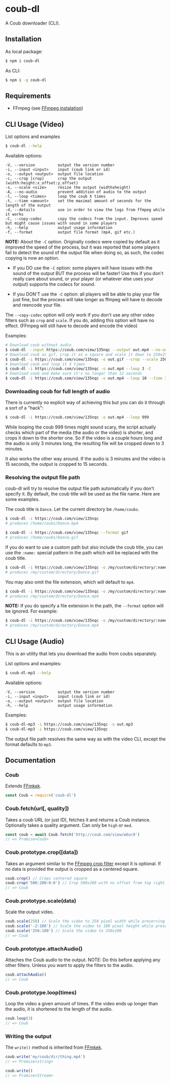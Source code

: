 # coub-dl

A Coub downloader (CLI).

## Installation

As local package:

```sh
$ npm i coub-dl
```

As CLI:

```sh
$ npm i -g coub-dl
```

## Requirements

* FFmpeg (see [FFmpeg instalation](https://github.com/adaptlearning/adapt_authoring/wiki/Installing-FFmpeg))

## CLI Usage (Video)

List options and examples

```sh
$ coub-dl --help
```

Available options:

```
-V, --version          output the version number
-i, --input <input>    input (coub link or id)
-o, --output <output>  output file location
-c, --crop [crop]      crop the output (width:height:x_offset:y_offset)
-s, --scale <size>     resize the output (widthxheight)
-A, --no-audio         prevent addition of audio to the output
-l, --loop <times>     loop the coub X times
-t, --time <amount>    set the maximal amount of seconds for the length of the output
-d, --details          use in order to view the logs from ffmpeg while it works
-C, --copy-codec       copy the codecs from the input. Improves speed but might cause issues with sound in some players
-h, --help             output usage information
-f, --format           output file format (mp4, gif etc.)
```

**NOTE:** About the `-C` option. Originally codecs were copied by default as it improved the speed of the process, but it was reported
that some players fail to detect the sound of the output file when doing so, as such, the codec copying is now an option.

* If you DO use the `-C` option:
  some players will have issues with the sound of the output BUT the process will be faster!
  Use this if you don't really care about sound, or your player (or whatever else uses your output) supports the codecs for sound.

* If you DON'T use the `-C` option:
  all players will be able to play your file just fine, but the process will take longer as ffmpeg will have to decode and reencode your file.

The `--copy-codec` option will only work if you don't use any other video filters such as `crop` and `scale`.
If you do, adding this option will have no effect. (FFmpeg will still have to decode and encode the video)

Examples:

```sh
# Download coub without audio
$ coub-dl --input https://coub.com/view/135nqc --output out.mp4 --no-audio -C
# Download coub as gif, crop it as a square and scale it down to 250x250
$ coub-dl -i https://coub.com/view/135nqc -o out.gif --crop --scale 250
# Download coub and loop it 3 times
$ coub-dl -i https://coub.com/view/135nqc -o out.mp4 --loop 3 -C
# Download coub and make sure it's no longer than 12 seconds
$ coub-dl -i https://coub.com/view/135nqc -o out.mp4 --loop 10 --time 12 -C
```

### Downloading coub for full length of audio

There is currently no explicit way of achieving this but you can do it through a sort of a "hack":

```sh
$ coub-dl -i https://coub.com/view/135nqc -o out.mp4 --loop 999
```

While looping the coub 999 times might sound scary, the script actually checks which part of the media
(the audio or the video) is shorter, and crops it down to the shorter one. So if the video is
a couple hours long and the audio is only 3 minutes long, the resulting file will be cropped down to 3 minutes.

It also works the other way around. If the audio is 3 minutes and the video is 15 seconds, the output is cropped
to 15 seconds.

### Resolving the output file path

coub-dl will try to resolve the output file path automatically if you don't specify it.
By default, the coub title will be used as the file name. Here are some examples.

The coub title is `Dance`.
Let the current directory be `/home/coubs`.

```sh
$ coub-dl -i https://coub.com/view/135nqc
# produces /home/coubs/Dance.mp4

$ coub-dl -i https://coub.com/view/135nqc --format gif
# produces /home/coubs/Dance.gif
```

If you do want to use a custom path but also include the coub title, you can use the `:name:` special
pattern in the path which will be replaced with the coub title.

```sh
$ coub-dl -i https://coub.com/view/135nqc -o /my/custom/directory/:name:.gif
# produces /my/custom/directory/Dance.gif
```

You may also omit the file extension, which will default to `mp4`.

```sh
$ coub-dl -i https://coub.com/view/135nqc -o /my/custom/directory/:name:
# produces /my/custom/directory/Dance.mp4
```

**NOTE:** If you do specify a file extension in the path, the `--format` option will be ignored.
For example:

```sh
$ coub-dl -i https://coub.com/view/135nqc -o /my/custom/directory/:name:.mp4 -f gif
# produces /my/custom/directory/Dance.mp4
```

## CLI Usage (Audio)

This is an utility that lets you download the audio from coubs separately.

List options and examples:

```sh
$ coub-dl-mp3 --help
```

Available options:

```
-V, --version          output the version number
-i, --input <input>    input (coub link or id)
-o, --output <output>  output file location
-h, --help             output usage information
```

Examples:

```sh
$ coub-dl-mp3 -i https://coub.com/view/135nqc -o out.mp3
$ coub-dl-mp3 -i https://coub.com/view/135nqc
```

The output file path resolves the same way as with the video CLI, except the format defaults to `mp3`.

## Documentation

### Coub

Extends [FFmkek](https://github.com/TeeSeal/ffmkek).

```js
const Coub = require('coub-dl')
```

### Coub.fetch(url[, quality])

Takes a coub URL (or just ID), fetches it and returns a Coub instance.
Optionally takes a quality argument. Can only be `high` or `med`.

```js
const coub = await Coub.fetch('http://coub.com/view/w6uc9')
// => Promise<Coub>
```

### Coub.prototype.crop([data])

Takes an argument similar to the [FFmpeg crop filter](http://www.bugcodemaster.com/article/crop-video-using-ffmpeg) except it is optional.
If no data is provided the output is cropped as a centered square.

```js
coub.crop() // Crops centered square
coub.crop('500:200:0:0') // Crop 500x200 with no offset from top right
// => Coub
```

### Coub.prototype.scale(data)

Scale the output video.

```js
coub.scale(250) // Scale the video to 250 pixel width while preserving aspect ratio
coub.scale('-2:100') // Scale the video to 100 pixel height while preserving aspect ratio
coub.scale('250:100') // Scale the video to 250x100
// => Coub
```

### Coub.prototype.attachAudio()

Attaches the Coub audio to the output.
NOTE: Do this before applying any other filters. Unless you want to apply the filters to the audio.

```js
coub.attachAudio()
// => Coub
```

### Coub.prototype.loop(times)

Loop the video a given amount of times. If the video ends up longer than the audio, it is shortened to the length of the audio.

```js
coub.loop(3)
// => Coub
```

### Writing the output

The `write()` method is inherited from [FFmkek](https://github.com/TeeSeal/ffmkek).

```js
coub.write('my/coub/dir/thing.mp4')
// => Promise<string>

coub.write()
// => Promise<Stream>
```
